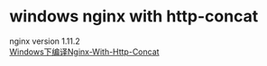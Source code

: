 # windows nginx with http-concat 
nginx version 1.11.2
<br />
[Windows下编译Nginx-With-Http-Concat](http://liang-chang.github.io/2016/07/02/windows%E4%B8%8B%E7%BC%96%E8%AF%91nginx-with-http-concat/ "Windows下编译Nginx-With-Http-Concat") 
